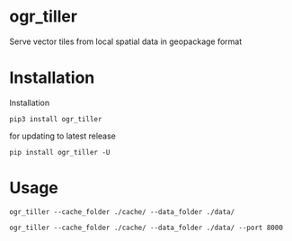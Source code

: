 # ogr_tiller
Serve vector tiles from local spatial data in geopackage format


# Installation

Installation
```
pip3 install ogr_tiller
```

for updating to latest release
```console
pip install ogr_tiller -U
```

# Usage

```
ogr_tiller --cache_folder ./cache/ --data_folder ./data/
```

```
ogr_tiller --cache_folder ./cache/ --data_folder ./data/ --port 8000
```

